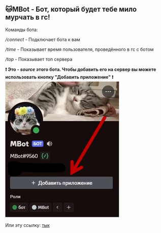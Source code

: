 ## 🐱MBot - Бот, который будет тебе мило мурчать в гс!

Команды бота:

_/connect_ - Подключает бота к вам

_/time_ - Показывает время пользователя, проведённого в гс с ботом

_/top_ - Показывает топ сервера

**❗ Это - _source_ этого бота. Чтобы добавить его на сервер вы можете использовать кнопку "Добавить приложение" ❗**
![Фото для добавления бота](https://raw.githubusercontent.com/Blaing7542/Blaing7542/refs/heads/main/photo.jpg)

Или эту ссылку: <a href="https://discord.com/oauth2/authorize?client_id=1282246480593289246&permissions=8&integration_type=0&scope=bot+applications.commands" target="_blank">тык</a>
